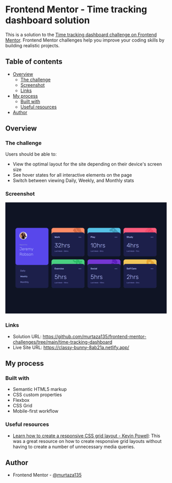 # Frontend Mentor - Time tracking dashboard solution

This is a solution to the [Time tracking dashboard challenge on Frontend Mentor](https://www.frontendmentor.io/challenges/time-tracking-dashboard-UIQ7167Jw). Frontend Mentor challenges help you improve your coding skills by building realistic projects. 

## Table of contents
  - [Overview](#overview)
    - [The challenge](#the-challenge)
    - [Screenshot](#screenshot)
    - [Links](#links)
  - [My process](#my-process)
    - [Built with](#built-with)
    - [Useful resources](#useful-resources)
  - [Author](#author)

## Overview

### The challenge

Users should be able to:

- View the optimal layout for the site depending on their device's screen size
- See hover states for all interactive elements on the page
- Switch between viewing Daily, Weekly, and Monthly stats

### Screenshot

![](./other/screenshot.png)

### Links

- Solution URL: https://github.com/murtaza135/frontend-mentor-challenges/tree/main/time-tracking-dashboard
- Live Site URL: https://classy-bunny-8ab21a.netlify.app/

## My process

### Built with

- Semantic HTML5 markup
- CSS custom properties
- Flexbox
- CSS Grid
- Mobile-first workflow

### Useful resources

- [Learn how to create a responsive CSS grid layout - Kevin Powell](https://www.youtube.com/watch?v=sKFW3wek21Q): This was a great resource on how to create responsive grid layouts without having to create a number of unnecessary media queries.

## Author

- Frontend Mentor - [@murtaza135](https://www.frontendmentor.io/profile/murtaza135)
